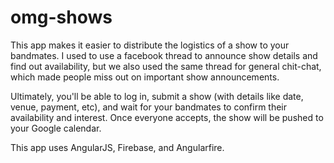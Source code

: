 omg-shows
=========

This app makes it easier to distribute the logistics of a show to your bandmates. I used to use a facebook thread to announce show details and find out availability, but we also used the same thread for general chit-chat, which made people miss out on important show announcements.

Ultimately, you'll be able to log in, submit a show (with details like date, venue, payment, etc), and wait for your bandmates to confirm their availability and interest. Once everyone accepts, the show will be pushed to your Google calendar.

This app uses AngularJS, Firebase, and Angularfire.
